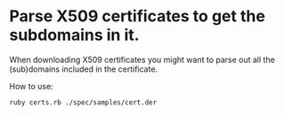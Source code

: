 # Parse X509 certificates to get the subdomains in it.

When downloading X509 certificates you might want to parse out all the (sub)domains included in the certificate.

How to use:
```
ruby certs.rb ./spec/samples/cert.der
```